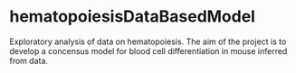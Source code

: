 # hematopoiesisDataBasedModel
Exploratory analysis of data on hematopoiesis.  The aim of the project is to develop a concensus model for blood cell differentiation in mouse inferred from data.
